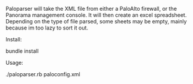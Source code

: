 Paloparser will take the XML file from either a PaloAlto firewall, or the Panorama management console. It will then create an excel spreadsheet. Depending on the type of file parsed, some sheets may be empty, mainly because im too lazy to sort it out.

Install:

bundle install

Usage:

./paloparser.rb paloconfig.xml
